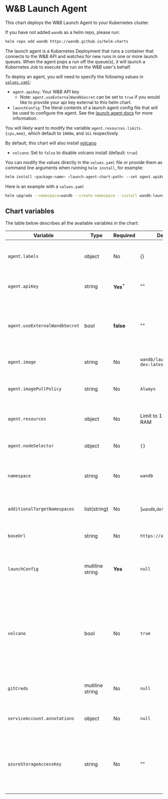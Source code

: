 # W&B Launch Agent

This chart deploys the W&B Launch Agent to your Kubernetes cluster.

If you have not added `wandb` as a helm repo, please run:

```bash
helm repo add wandb https://wandb.github.io/helm-charts
```

The launch agent is a Kubernetes Deployment that runs a container that connects to the W&B API and watches for new runs in one or more launch queues. When the agent pops a run off the queue(s), it will launch a Kubernetes Job to execute the run on the W&B user's behalf.

To deploy an agent, you will need to specify the following values in [`values.yaml`](values.yaml):

- `agent.apiKey`: Your W&B API key
  - Note: `agent.useExternalWandbSecret` can be set to `true` if you would like to provide your api key external to this helm chart.
- `launchConfig`: The literal contents of a launch agent config file that will be used to configure the agent. See the [launch agent docs](https://docs.wandb.ai/guides/launch/run-agent) for more information.

You will likely want to modify the variable `agent.resources.limits.{cpu,mem}`, which default to `1000m`, and `1Gi` respectively.

By default, this chart will also install [volcano](https://volcano.sh)

- `volcano`: Set to `false` to disable volcano install (default: `true`)

You can modify the values directly in the `values.yaml` file or provide them as command line arguments when running `helm install`, for example:

```bash
helm install <package-name> <launch-agent-chart-path> --set agent.apiKey=<your-api-key>
```

Here is an example with a `values.yaml`

```bash
helm upgrade --namespace=wandb --create-namespace --install wandb-launch wandb/launch-agent -f ./values.yaml
```

## Chart variables

The table below describes all the available variables in the chart:

| Variable                       | Type            | Required             | Default                         | Description                                                                                                                                      |
| ------------------------------ | --------------- | -------------------- | ------------------------------- | ------------------------------------------------------------------------------------------------------------------------------------------------ |
| `agent.labels`                 | object          | No                   | {}                              | Labels that will be added to the agent deployment.                                                                                               |
| `agent.apiKey`                 | string          | **Yes**<sup>\*</sup> | ""                              | W&B API key to be used by the agent.                                                                                                             |
| `agent.useExternalWandbSecret` | bool            | **false**            | ""                              | Used to indicate you want to provide the api key secret external to this chart.                                                                  |
| `agent.image`                  | string          | No                   | `wandb/launch-agent-dev:latest` | Container image for the agent.                                                                                                                   |
| `agent.imagePullPolicy`        | string          | No                   | `Always`                        | Pull policy for the agent container image.                                                                                                       |
| `agent.resources`              | object          | No                   | Limit to 1 CPU, 1Gi RAM         | Pod spec resources block for the agent.                                                                                                          |
| `agent.nodeSelector`           | object          | No                   | `{}`                            | Node selector for the agent pod.                                                                                                                 |
| `namespace`                    | string          | No                   | `wandb`                         | The namespace to deploy the agent into.                                                                                                          |
| `additionalTargetNamespaces`   | list(string)    | No                   | [`wandb`,`default`]             | A list of namespaces the agent can run jobs in.                                                                                                  |
| `baseUrl`                      | string          | No                   | `https://api.wandb.ai`          | URL of your W&B server api.                                                                                                                      |
| `launchConfig`                 | mutiline string | **Yes**              | `null`                          | his should be set to the literal contents of your launch agent config.                                                                           |
| `volcano`                      | bool            | No                   | `true`                          | Controls whether the volcano scheduler should be installed in your cluster along with the agent. Set to `false` to disable volcano installation. |
| `gitCreds`                     | mutiline string | No                   | `null`                          | Contents of a git credentials file.                                                                                                              |
| `serviceAccount.annotations`   | object          | No                   | `null`                          | Annotations for the wandb service account.                                                                                                       |
| `azureStorageAccessKey`        | string          | No                   | ""                              | Azure storage access key required for kaniko to acces build contexts in azure blob storage.                                                      |
